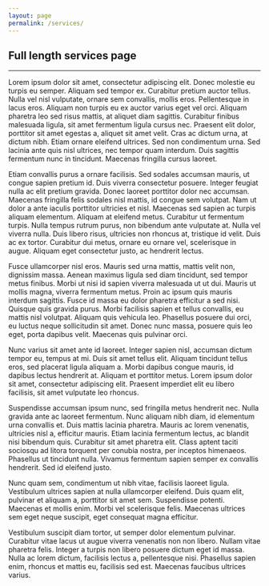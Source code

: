 ```yaml
---
layout: page
permalink: /services/
---
```


## Full length services page

---

Lorem ipsum dolor sit amet, consectetur adipiscing elit. Donec molestie eu turpis eu semper. Aliquam sed tempor ex. Curabitur pretium auctor tellus. Nulla vel nisl vulputate, ornare sem convallis, mollis eros. Pellentesque in lacus eros. Aliquam non turpis eu ex auctor varius eget vel orci. Aliquam pharetra leo sed risus mattis, at aliquet diam sagittis. Curabitur finibus malesuada ligula, sit amet fermentum ligula cursus nec. Praesent elit dolor, porttitor sit amet egestas a, aliquet sit amet velit. Cras ac dictum urna, at dictum nibh. Etiam ornare eleifend ultrices. Sed non condimentum urna. Sed lacinia ante quis nisl ultrices, nec tempor quam interdum. Duis sagittis fermentum nunc in tincidunt. Maecenas fringilla cursus laoreet.

Etiam convallis purus a ornare facilisis. Sed sodales accumsan mauris, ut congue sapien pretium id. Duis viverra consectetur posuere. Integer feugiat nulla ac elit pretium gravida. Donec laoreet porttitor dolor nec accumsan. Maecenas fringilla felis sodales nisl mattis, id congue sem volutpat. Nam ut dolor a ante iaculis porttitor ultricies et nisl. Maecenas sed sapien ac turpis aliquam elementum. Aliquam at eleifend metus. Curabitur ut fermentum turpis. Nulla tempus rutrum purus, non bibendum ante vulputate at. Nulla vel viverra nulla. Duis libero risus, ultricies non rhoncus at, tristique id velit. Duis ac ex tortor. Curabitur dui metus, ornare eu ornare vel, scelerisque in augue. Aliquam eget consectetur justo, ac hendrerit lectus.

Fusce ullamcorper nisl eros. Mauris sed urna mattis, mattis velit non, dignissim massa. Aenean maximus ligula sed diam tincidunt, sed tempor metus finibus. Morbi ut nisi id sapien viverra malesuada ut ut dui. Mauris ut mollis magna, viverra fermentum metus. Proin ac ipsum quis mauris interdum sagittis. Fusce id massa eu dolor pharetra efficitur a sed nisi. Quisque quis gravida purus. Morbi facilisis sapien et tellus convallis, eu mattis nisl volutpat. Aliquam quis vehicula leo. Phasellus posuere dui orci, eu luctus neque sollicitudin sit amet. Donec nunc massa, posuere quis leo eget, porta dapibus velit. Maecenas quis pulvinar orci.

Nunc varius sit amet ante id laoreet. Integer sapien nisl, accumsan dictum tempor eu, tempus at mi. Duis sit amet tellus elit. Aliquam tincidunt tellus eros, sed placerat ligula aliquam a. Morbi dapibus congue mauris, id dapibus lectus hendrerit at. Aliquam et porttitor metus. Lorem ipsum dolor sit amet, consectetur adipiscing elit. Praesent imperdiet elit eu libero facilisis, sit amet vulputate leo rhoncus.

Suspendisse accumsan ipsum nunc, sed fringilla metus hendrerit nec. Nulla gravida ante ac laoreet fermentum. Nunc aliquam nibh diam, id elementum urna convallis et. Duis mattis lacinia pharetra. Mauris ac lorem venenatis, ultricies nisl a, efficitur mauris. Etiam lacinia fermentum lectus, ac blandit nisi bibendum quis. Curabitur sit amet pharetra elit. Class aptent taciti sociosqu ad litora torquent per conubia nostra, per inceptos himenaeos. Phasellus ut tincidunt nulla. Vivamus fermentum sapien semper ex convallis hendrerit. Sed id eleifend justo.

Nunc quam sem, condimentum ut nibh vitae, facilisis laoreet ligula. Vestibulum ultrices sapien at nulla ullamcorper eleifend. Duis quam elit, pulvinar et aliquam a, porttitor sit amet sem. Suspendisse potenti. Maecenas et mollis enim. Morbi vel scelerisque felis. Maecenas ultrices sem eget neque suscipit, eget consequat magna efficitur.

Vestibulum suscipit diam tortor, ut semper dolor elementum pulvinar. Curabitur vitae lacus ut augue viverra venenatis non non libero. Nullam vitae pharetra felis. Integer a turpis non libero posuere dictum eget id massa. Nulla ac lorem dictum, facilisis lectus a, pellentesque nisi. Phasellus sapien enim, rhoncus et mattis eu, facilisis sed est. Maecenas faucibus ultrices varius.
